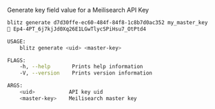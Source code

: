 Generate key field value for a Meilisearch API Key

```bash
blitz generate d7d30ffe-ec60-484f-84f8-1c8b7d0ac352 my_master_key
🔑 Ep4-4PT_6j7kjJd0Xq26E1LGwTlycSPiHsu7_OtPtd4
```

```bash
USAGE:
    blitz generate <uid> <master-key>

FLAGS:
    -h, --help       Prints help information
    -V, --version    Prints version information

ARGS:
    <uid>           API key uid
    <master-key>    Meilisearch master key
```